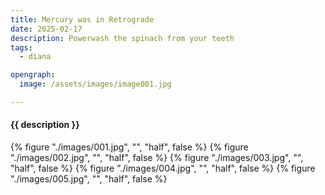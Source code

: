 ```yaml
---
title: Mercury was in Retrograde
date: 2025-02-17
description: Powerwash the spinach from your teeth
tags:
  - diana

opengraph:
  image: /assets/images/image001.jpg

---
```


<h4>{{ description }}</h4>

{% figure "./images/001.jpg", "", "half", false %}
{% figure "./images/002.jpg", "", "half", false %}
{% figure "./images/003.jpg", "", "half", false %}
{% figure "./images/004.jpg", "", "half", false %}
{% figure "./images/005.jpg", "", "half", false %}
